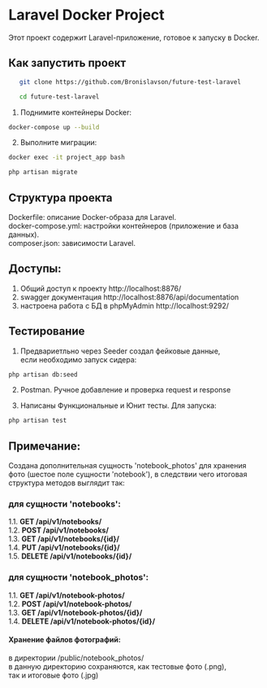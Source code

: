# Laravel Docker Project

Этот проект содержит Laravel-приложение, готовое к запуску в Docker.

## Как запустить проект

```bash
   git clone https://github.com/Bronislavson/future-test-laravel
```

```bash
   cd future-test-laravel
```

1. Поднимите контейнеры Docker:
```bash
docker-compose up --build
```

2. Выполните миграции:
```bash
docker exec -it project_app bash
```
```bash
php artisan migrate
```

## Структура проекта
Dockerfile: описание Docker-образа для Laravel.  
docker-compose.yml: настройки контейнеров (приложение и база данных).  
composer.json: зависимости Laravel.


## Доступы:

1. Общий доступ к проекту http://localhost:8876/
2. swagger документация http://localhost:8876/api/documentation
3. настроена работа с БД в phpMyAdmin http://localhost:9292/

## Тестирование

1. Предвариетльно через Seeder создал фейковые данные,  
если необходимо запуск сидера:

```bash
php artisan db:seed
```

2. Postman. Ручное добавление и проверка request и response

3. Написаны Функциональные и Юнит тесты. Для запуска:

```bash
php artisan test
```

## Примечание:

Создана дополнительная сущность 'notebook_photos' для хранения  
фото (шестое поле сущности 'notebook'), в следствии чего итоговая  
структура методов выглядит так:  

### для сущности 'notebooks':
1.1. **GET /api/v1/notebooks/**  
1.2. **POST /api/v1/notebooks/**  
1.3. **GET /api/v1/notebooks/{id}/**  
1.4. **PUT /api/v1/notebooks/{id}/**  
1.5. **DELETE /api/v1/notebooks/{id}/**

### для сущности 'notebook_photos':
1.1. **GET /api/v1/notebook-photos/**  
1.2. **POST /api/v1/notebook-photos/**  
1.3. **GET /api/v1/notebook-photos/{id}/**  
1.4. **DELETE /api/v1/notebook-photos/{id}/**  

#### Хранение файлов фотографий:
в директории /public/notebook_photos/  
в данную директорию сохраняются, как тестовые фото (.png),  
так и итоговые фото (.jpg)  